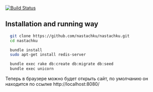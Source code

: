 [![Build Status](https://travis-ci.org/nastachku/nastachku.svg?branch=develop)](https://travis-ci.org/nastachku/nastachku)

## Installation and running way
```sh
  git clone https://github.com/nastachku/nastachku.git
  cd nastachku

  bundle install
  sudo apt-get install redis-server

  bundle exec rake db:create db:migrate db:seed
  bundle exec unicorn
```

  Теперь в браузере можно будет открыть сайт, по умолчанию он находится
по ссылке http://localhost:8080/

